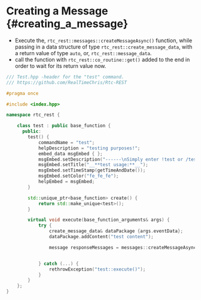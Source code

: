 Creating a Message {#creating_a_message}
============
- Execute the, `rtc_rest::messages::createMessageAsync()` function, while passing in a data structure of type `rtc_rest::create_message_data`, with a return value of type `auto`, or, `rtc_rest::message_data`.
- call the function with `rtc_rest::co_routine::get()` added to the end in order to wait for its return value now.

```cpp
/// Test.hpp -header for the "test" command.
/// https://github.com/RealTimeChris/Rtc-REST

#pragma once

#include <index.hpp>

namespace rtc_rest {

	class test : public base_function {
	  public:
		test() {
			commandName = "test";
			helpDescription = "testing purposes!";
			embed_data msgEmbed { };
			msgEmbed.setDescription("------\nSimply enter !test or /test!\n------");
			msgEmbed.setTitle("__**test usage:**__");
			msgEmbed.setTimeStamp(getTimeAndDate());
			msgEmbed.setColor("fe_fe_fe");
			helpEmbed = msgEmbed;
		}

		std::unique_ptr<base_function> create() {
			return std::make_unique<test>();
		}

		virtual void execute(base_function_arguments& args) {
			try {
				create_message_data& dataPackage {args.eventData};
				dataPackage.addContent("test content");

				message responseMessages = messages::createMessageAsync(dataPackage).get();


			} catch (...) {
				rethrowException("test::execute()");
			}
		}
	};
}
```
